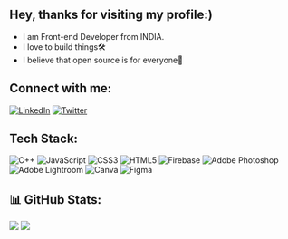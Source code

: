 ## Hey, thanks for visiting my profile:)
- I am Front-end Developer from INDIA.
- I love to build things🛠️
- I believe that open source is for everyone💙

## Connect with me:
[![LinkedIn](https://img.shields.io/badge/LinkedIn-%230077B5.svg?logo=linkedin&logoColor=white)](https://linkedin.com/in/rakeshsangem) [![Twitter](https://img.shields.io/badge/Twitter-%231DA1F2.svg?logo=Twitter&logoColor=white)](https://twitter.com/RakeshSangem8) 

## Tech Stack:
![C++](https://img.shields.io/badge/c++-%2300599C.svg?style=flat&logo=c%2B%2B&logoColor=white) ![JavaScript](https://img.shields.io/badge/javascript-%23323330.svg?style=flat&logo=javascript&logoColor=%23F7DF1E) ![CSS3](https://img.shields.io/badge/css3-%231572B6.svg?style=flat&logo=css3&logoColor=white) ![HTML5](https://img.shields.io/badge/html5-%23E34F26.svg?style=flat&logo=html5&logoColor=white) ![Firebase](https://img.shields.io/badge/firebase-%23039BE5.svg?style=flat&logo=firebase) ![Adobe Photoshop](https://img.shields.io/badge/adobephotoshop-%2331A8FF.svg?style=flat&logo=adobephotoshop&logoColor=white) ![Adobe Lightroom](https://img.shields.io/badge/Adobe%20Lightroom-31A8FF.svg?style=flat&logo=Adobe%20Lightroom&logoColor=white) ![Canva](https://img.shields.io/badge/Canva-%2300C4CC.svg?style=flat&logo=Canva&logoColor=white) 	![Figma](https://img.shields.io/badge/figma-%23F24E1E.svg?style=flat&logo=figma&logoColor=white)

## 📊 GitHub Stats:
![](https://github-readme-stats.vercel.app/api?username=RakeshSangem&theme=highcontrast&hide_border=false&include_all_commits=true&count_private=false) ![](https://github-readme-streak-stats.herokuapp.com/?user=RakeshSangem&theme=highcontrast&hide_border=false)<br/>


